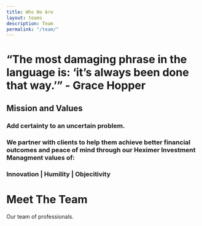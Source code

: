 ```yaml
---
title: Who We Are
layout: teams
description: Team
permalink: "/team/"
---
```

# “The most damaging phrase in the language is: ‘it’s always been done that way.’” - Grace Hopper

## Mission and Values
### Add certainty to an uncertain problem. 
### We partner with clients to help them achieve better financial outcomes and peace of mind through our Heximer Investment Managment values of:
### Innovation | Humility | Objecitivity




  
# Meet The Team
Our team of professionals.  
